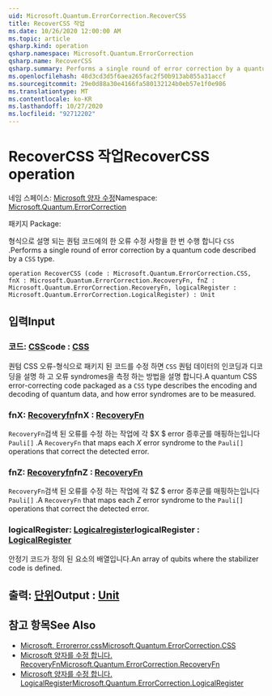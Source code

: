 ```yaml
---
uid: Microsoft.Quantum.ErrorCorrection.RecoverCSS
title: RecoverCSS 작업
ms.date: 10/26/2020 12:00:00 AM
ms.topic: article
qsharp.kind: operation
qsharp.namespace: Microsoft.Quantum.ErrorCorrection
qsharp.name: RecoverCSS
qsharp.summary: Performs a single round of error correction by a quantum code described by a `CSS` type.
ms.openlocfilehash: 48d3cd3d5f6aea265fac2f50b913ab855a31accf
ms.sourcegitcommit: 29e0d88a30e4166fa580132124b0eb57e1f0e986
ms.translationtype: MT
ms.contentlocale: ko-KR
ms.lasthandoff: 10/27/2020
ms.locfileid: "92712202"
---
```

# <a name="recovercss-operation"></a><span data-ttu-id="40a07-102">RecoverCSS 작업</span><span class="sxs-lookup"><span data-stu-id="40a07-102">RecoverCSS operation</span></span>

<span data-ttu-id="40a07-103">네임 스페이스: [Microsoft 양자 수정](xref:Microsoft.Quantum.ErrorCorrection)</span><span class="sxs-lookup"><span data-stu-id="40a07-103">Namespace: [Microsoft.Quantum.ErrorCorrection](xref:Microsoft.Quantum.ErrorCorrection)</span></span>

<span data-ttu-id="40a07-104">패키지 [](https://nuget.org/packages/)</span><span class="sxs-lookup"><span data-stu-id="40a07-104">Package: [](https://nuget.org/packages/)</span></span>


<span data-ttu-id="40a07-105">형식으로 설명 되는 퀀텀 코드에의 한 오류 수정 사항을 한 번 수행 합니다 `CSS` .</span><span class="sxs-lookup"><span data-stu-id="40a07-105">Performs a single round of error correction by a quantum code described by a `CSS` type.</span></span>

```qsharp
operation RecoverCSS (code : Microsoft.Quantum.ErrorCorrection.CSS, fnX : Microsoft.Quantum.ErrorCorrection.RecoveryFn, fnZ : Microsoft.Quantum.ErrorCorrection.RecoveryFn, logicalRegister : Microsoft.Quantum.ErrorCorrection.LogicalRegister) : Unit
```


## <a name="input"></a><span data-ttu-id="40a07-106">입력</span><span class="sxs-lookup"><span data-stu-id="40a07-106">Input</span></span>

### <a name="code--css"></a><span data-ttu-id="40a07-107">코드: [CSS](xref:Microsoft.Quantum.ErrorCorrection.CSS)</span><span class="sxs-lookup"><span data-stu-id="40a07-107">code : [CSS](xref:Microsoft.Quantum.ErrorCorrection.CSS)</span></span>

<span data-ttu-id="40a07-108">퀀텀 CSS 오류-형식으로 패키지 된 코드를 수정 하면 `CSS` 퀀텀 데이터의 인코딩과 디코딩을 설명 하 고 오류 syndromes을 측정 하는 방법을 설명 합니다.</span><span class="sxs-lookup"><span data-stu-id="40a07-108">A quantum CSS error-correcting code packaged as a `CSS` type describes the encoding and decoding of quantum data, and how error syndromes are to be measured.</span></span>


### <a name="fnx--recoveryfn"></a><span data-ttu-id="40a07-109">fnX: [Recoveryfn](xref:Microsoft.Quantum.ErrorCorrection.RecoveryFn)</span><span class="sxs-lookup"><span data-stu-id="40a07-109">fnX : [RecoveryFn](xref:Microsoft.Quantum.ErrorCorrection.RecoveryFn)</span></span>

<span data-ttu-id="40a07-110">`RecoveryFn`검색 된 오류를 수정 하는 작업에 각 $X $ error 증후군를 매핑하는입니다 `Pauli[]` .</span><span class="sxs-lookup"><span data-stu-id="40a07-110">A `RecoveryFn` that maps each $X$ error syndrome to the `Pauli[]` operations that correct the detected error.</span></span>


### <a name="fnz--recoveryfn"></a><span data-ttu-id="40a07-111">fnZ: [Recoveryfn](xref:Microsoft.Quantum.ErrorCorrection.RecoveryFn)</span><span class="sxs-lookup"><span data-stu-id="40a07-111">fnZ : [RecoveryFn](xref:Microsoft.Quantum.ErrorCorrection.RecoveryFn)</span></span>

<span data-ttu-id="40a07-112">`RecoveryFn`검색 된 오류를 수정 하는 작업에 각 $Z $ error 증후군를 매핑하는입니다 `Pauli[]` .</span><span class="sxs-lookup"><span data-stu-id="40a07-112">A `RecoveryFn` that maps each $Z$ error syndrome to the `Pauli[]` operations that correct the detected error.</span></span>


### <a name="logicalregister--logicalregister"></a><span data-ttu-id="40a07-113">logicalRegister: [Logicalregister](xref:Microsoft.Quantum.ErrorCorrection.LogicalRegister)</span><span class="sxs-lookup"><span data-stu-id="40a07-113">logicalRegister : [LogicalRegister](xref:Microsoft.Quantum.ErrorCorrection.LogicalRegister)</span></span>

<span data-ttu-id="40a07-114">안정기 코드가 정의 된 요소의 배열입니다.</span><span class="sxs-lookup"><span data-stu-id="40a07-114">An array of qubits where the stabilizer code is defined.</span></span>



## <a name="output--unit"></a><span data-ttu-id="40a07-115">출력: [단위](xref:microsoft.quantum.lang-ref.unit)</span><span class="sxs-lookup"><span data-stu-id="40a07-115">Output : [Unit](xref:microsoft.quantum.lang-ref.unit)</span></span>



## <a name="see-also"></a><span data-ttu-id="40a07-116">참고 항목</span><span class="sxs-lookup"><span data-stu-id="40a07-116">See Also</span></span>

- [<span data-ttu-id="40a07-117">Microsoft. Errorerror.css</span><span class="sxs-lookup"><span data-stu-id="40a07-117">Microsoft.Quantum.ErrorCorrection.CSS</span></span>](xref:Microsoft.Quantum.ErrorCorrection.CSS)
- [<span data-ttu-id="40a07-118">Microsoft 양자를 수정 합니다. RecoveryFn</span><span class="sxs-lookup"><span data-stu-id="40a07-118">Microsoft.Quantum.ErrorCorrection.RecoveryFn</span></span>](xref:Microsoft.Quantum.ErrorCorrection.RecoveryFn)
- [<span data-ttu-id="40a07-119">Microsoft 양자를 수정 합니다. LogicalRegister</span><span class="sxs-lookup"><span data-stu-id="40a07-119">Microsoft.Quantum.ErrorCorrection.LogicalRegister</span></span>](xref:Microsoft.Quantum.ErrorCorrection.LogicalRegister)